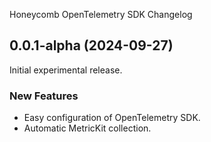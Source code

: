 Honeycomb OpenTelemetry SDK Changelog

## 0.0.1-alpha (2024-09-27)

Initial experimental release.

### New Features

* Easy configuration of OpenTelemetry SDK.
* Automatic MetricKit collection.
